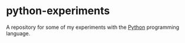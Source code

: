 # python-experiments
A repository for some of my experiments with the [Python](https://python.org) programming language.
